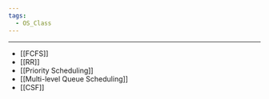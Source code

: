 ```yaml
---
tags:
  - OS_Class
---
```

---
- [[FCFS]]
- [[RR]]
- [[Priority Scheduling]]
- [[Multi-level Queue Scheduling]]
- [[CSF]]
